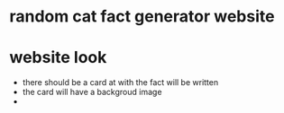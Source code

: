 # random cat fact generator website

# website look
- there should be a card at with the fact will be written
- the card will have a backgroud image
- 